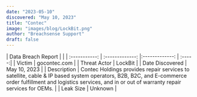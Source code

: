 ```yaml
---
date: "2023-05-10"
discovered: "May 10, 2023"
title: "Contec"
image: "images/blog/LockBit.png"
author: "Breachsense Support"
draft: false
---
```


| Data Breach Report           |              | 
| :-----------: | :-------------:     |:-------------:    | :-----:|
| Victim      | gocontec.com      | 
| Threat Actor      | LockBit      | 
| Date Discovered      | May 10, 2023      | 
| Description      | Contec Holdings provides repair services to satellite, cable & IP based system operators, B2B, B2C, and E-commerce order fulfillment and logistics services, and in or out of warranty repair services for OEMs.      | 
| Leak Size      | Unknown      | 

